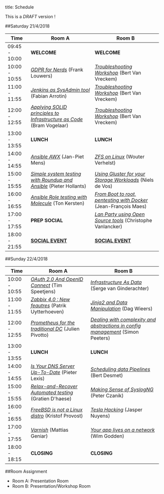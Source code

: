title: Schedule

This is a _DRAFT_ version !


##Saturday 21/4/2018

| Time          | Room A                                                                                    | Room B                                                                                    |
|---------------|-------------------------------------------------------------------------------------------|-------------------------------------------------------------------------------------------|
|09:45 - 10:00  | **WELCOME**                                                                               |  **WELCOME**                                                                              |
|10:00 - 10:55  | [_GDPR for Nerds_](gdpr-for-nerds.html) (Frank Louwers)                                   |  [_Troubleshooting Workshop_](network-troubleshooting.html) (Bert Van Vreckem)            |
|11:00 - 11:55  | [_Jenkins as SysAdmin tool_](jenkins-sysadmin.html) (Fabian Arrotin)                      |  [_Troubleshooting Workshop_](network-troubleshooting.html) (Bert Van Vreckem)            |
|12:00 - 12:55  | [_Applying SOLID principles to Infrastructure as Code_](solid_iac.html) (Bram Vogelaar)   |  [_Troubleshooting Workshop_](network-troubleshooting.html) (Bert Van Vreckem)            |
|13:00 - 13:55  | **LUNCH**                                                                                 |  **LUNCH**                                                                                |
|14:00 - 14:55  | [_Ansible AWX_](awx.html) (Jan-Piet Mens)                                                 |  [_ZFS on Linux_](zfsonlinux.html) (Wouter Verhelst)                                      |
|15:00 - 15:55  | [_Simple system testing with Roundup and Ansible_](ansible_roundup.html) (Pieter Hollants)|  [_Using Gluster for your Storage Workloads_](glusterworkloads.html) (Niels de Vos)       |
|16:00 - 16:55  | [_Ansible Role testing with Molecule_](molecule.html) (Ton Kersten)                       |  [_From Boot to root, pentesting with Docker_](pentest.html) (Jean-François Maes)         |
|17:00 - 17:55  | **PREP SOCIAL**                                                                           |  [_Lan Party using Open Source tools_](openlanparty.html) (Christophe Vanlancker)         |
|18:00 - 21:55  | **[SOCIAL EVENT](social.html)**                                                           |  **[SOCIAL EVENT](social.html)**                                                          |


##Sunday 22/4/2018

| Time          | Room A                                                                      | Room B                                                                                                  |
|---------------|-----------------------------------------------------------------------------|---------------------------------------------------------------------------------------------------------|
|10:00 - 10:55  | [_OAuth 2.0 And OpenID Connect_](oauth2openid.html) (Tim Speetjens)         | [_Infrastructure As Data_](infra_as_data.html) (Serge van Ginderachter)                                 |
|11:00 - 11:55  | [_Zabbix 4.0 : New feautres_](zabbix40.html) (Patrik Uytterhoeven)          | [_Jinja2 and Data Manipulation_](jinja2.html) (Dag Wieers)                                              |
|12:00 - 12:55  | [_Prometheus for the traditional DC_](prometheus.html) (Julien Pivotto)    | [_Dealing with complexity and abstractions in config management_](cfgmgmtcomplex.html) (Simon Peeters)  |
|13:00 - 13:55  | **LUNCH**                                                                   | **LUNCH**                                                                                               |
|14:00 - 14:55  | [_Is Your DNS Server Up-To-Date_](dnsupdate.html) (Pieter Lexis)            | [_Scheduling data Pipelines_](scheduling_with_airflow.html) (Bert Desmet)                               |
|15:00 - 15:55  | [_Relax-and-Recover Automated testing_](reartesting.html) (Gratien D'haese) | [_Making Sense of SyslogNG_](syslog-ng.html) (Peter Czanik)                                             |
|16:00 - 16:55  | [_FreeBSD is not a Linux distro_](freebsd.html) (Kristof Provost)           | [_Tesla Hacking_](teslahacking.html) (Jasper Nuyens)                                                    |
|17:00 - 17:55  | [_Varnish_](varnish.html) (Mattias Geniar)                                  | [_Your app lives on a network_](appnetwork.html) (Wim Godden)                                           |
|18:00 - 18:15  | **CLOSING**                                                                 | **CLOSING**                                                                                             |


##Room Assignment

- Room A: Presentation Room
- Room B: Presentation/Workshop Room
